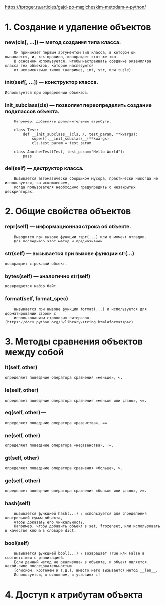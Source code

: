 https://tproger.ru/articles/gajd-po-magicheskim-metodam-v-python/

# 1. Создание и удаление объектов

### __new__(cls[, ...]) — метод создания типа класса.
```
    Он принимает первым аргументом тип класса, в котором он вызывается, и, как правило, возвращает этот же тип. 
    В основном используется, чтобы настраивать создание экземпляра класса тех объектов, которые наследуются 
    от неизменяемых типов (например, int, str, или tuple).
```

### __init__(self[, ...]) — конструктор класса. 
```Используется при определении объектов.```

### __init_subclass__(cls) — позволяет переопределить создание подклассов объекта.
```
    Например, добавлять дополнительные атрибуты:
    
    class Test:
        def __init_subclass__(cls, /, test_param, **kwargs):
            super().__init_subclass__(**kwargs)
            cls.test_param = test_param
    
    class AnotherTest(Test, test_param="Hello World"):
        pass
```

### __del__(self) — деструктор класса. 
```
    Вызывается автоматически сборщиком мусора, практически никогда не используется, за исключением, 
    когда пользователя необходимо предупредить о незакрытых дескрипторах.
```

# 2. Общие свойства объектов

###  __repr__(self) — информационная строка об объекте.
```
    Выводится при вызове функции repr(...) или в момент отладки. 
    Для последнего этот метод и предназначен. 
```

### __str__(self) — вызывается при вызове функции str(...)
```возвращает строковый объект.```

### __bytes__(self) — аналогично __str__(self)
```возвращается набор байт.```

### __format__(self, format_spec)
```
    вызывается при вызове функции format(...) и используется для форматировании строки с 
    использованием строковых литералов.(https://docs.python.org/3/library/string.html#formatspec)
```

# 3. Методы сравнения объектов между собой

### __lt__(self, other)
```определяет поведение оператора сравнения «меньше», <.```

### __le__(self, other)
```определяет поведение оператора сравнения «меньше или равно», <=.```

### __eq__(self, other) — 
```определяет поведение оператора «равенства», ==.```

### __ne__(self, other)
```определяет поведение оператора «неравенства», !=.```

### __gt__(self, other)
```определяет поведение оператора сравнения «больше», >.```

### __ge__(self, other)
```определяет поведение оператора сравнения «больше или равно», >=.```

### __hash__(self)  
```
    вызывается функцией hash(...) и используется для определения контрольной суммы объекта, 
    чтобы доказать его уникальность.
    Например, чтобы добавить объект в set, frozenset, или использовать в качестве ключа в словаре dict.
```

### __bool__(self)
```
    вызывается функцией bool(...) и возвращает True или False в соответствии с реализацией. 
    Если данный метод не реализован в объекте, и объект является какой-либо последовательностью 
    (списком, кортежем и т.д.), вместо него вызывается метод __len__. 
    Используется, в основном, в условиях if    
```

# 4. Доступ к атрибутам объекта